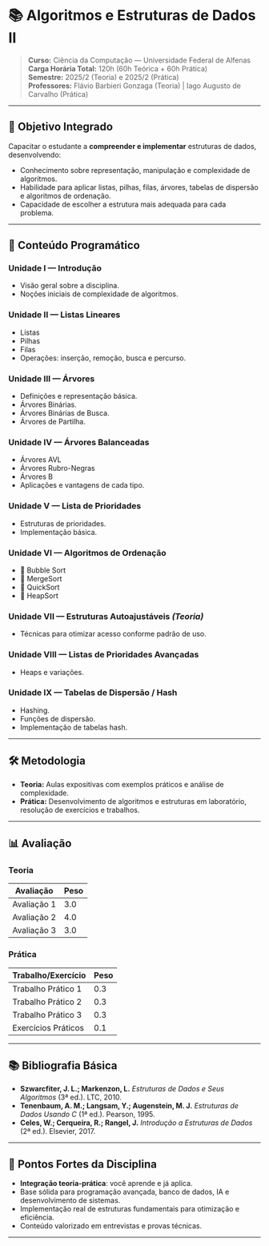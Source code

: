 # 📚 Algoritmos e Estruturas de Dados II

> **Curso:** Ciência da Computação — Universidade Federal de Alfenas  
> **Carga Horária Total:** 120h (60h Teórica + 60h Prática)  
> **Semestre:** 2025/2 (Teoria) e 2025/2 (Prática)  
> **Professores:** Flávio Barbieri Gonzaga (Teoria) | Iago Augusto de Carvalho (Prática)  

---

## 🎯 Objetivo Integrado
Capacitar o estudante a **compreender e implementar** estruturas de dados, desenvolvendo:
- Conhecimento sobre representação, manipulação e complexidade de algoritmos.
- Habilidade para aplicar listas, pilhas, filas, árvores, tabelas de dispersão e algoritmos de ordenação.
- Capacidade de escolher a estrutura mais adequada para cada problema.

---

## 📌 Conteúdo Programático

### **Unidade I — Introdução**
- Visão geral sobre a disciplina.
- Noções iniciais de complexidade de algoritmos.

### **Unidade II — Listas Lineares**
- Listas
- Pilhas
- Filas  
- Operações: inserção, remoção, busca e percurso.

### **Unidade III — Árvores**
- Definições e representação básica.
- Árvores Binárias.
- Árvores Binárias de Busca.
- Árvores de Partilha.

### **Unidade IV — Árvores Balanceadas**
- Árvores AVL
- Árvores Rubro-Negras
- Árvores B  
- Aplicações e vantagens de cada tipo.

### **Unidade V — Lista de Prioridades**
- Estruturas de prioridades.
- Implementação básica.

### **Unidade VI — Algoritmos de Ordenação**
- 🔹 Bubble Sort  
- 🔹 MergeSort  
- 🔹 QuickSort  
- 🔹 HeapSort  

### **Unidade VII — Estruturas Autoajustáveis** *(Teoria)*
- Técnicas para otimizar acesso conforme padrão de uso.

### **Unidade VIII — Listas de Prioridades Avançadas**
- Heaps e variações.

### **Unidade IX — Tabelas de Dispersão / Hash**
- Hashing.
- Funções de dispersão.
- Implementação de tabelas hash.

---

## 🛠 Metodologia
- **Teoria:** Aulas expositivas com exemplos práticos e análise de complexidade.  
- **Prática:** Desenvolvimento de algoritmos e estruturas em laboratório, resolução de exercícios e trabalhos.

---

## 📊 Avaliação

### **Teoria**
| Avaliação | Peso |
|-----------|------|
| Avaliação 1 | 3.0 |
| Avaliação 2 | 4.0 |
| Avaliação 3 | 3.0 |

### **Prática**
| Trabalho/Exercício | Peso |
|--------------------|------|
| Trabalho Prático 1 | 0.3 |
| Trabalho Prático 2 | 0.3 |
| Trabalho Prático 3 | 0.3 |
| Exercícios Práticos | 0.1 |

---

## 📚 Bibliografia Básica
- **Szwarcfiter, J. L.; Markenzon, L.** *Estruturas de Dados e Seus Algoritmos* (3ª ed.). LTC, 2010.  
- **Tenenbaum, A. M.; Langsam, Y.; Augenstein, M. J.** *Estruturas de Dados Usando C* (1ª ed.). Pearson, 1995.  
- **Celes, W.; Cerqueira, R.; Rangel, J.** *Introdução a Estruturas de Dados* (2ª ed.). Elsevier, 2017.

---

## 🚀 Pontos Fortes da Disciplina
- **Integração teoria-prática**: você aprende e já aplica.
- Base sólida para programação avançada, banco de dados, IA e desenvolvimento de sistemas.
- Implementação real de estruturas fundamentais para otimização e eficiência.
- Conteúdo valorizado em entrevistas e provas técnicas.

---
